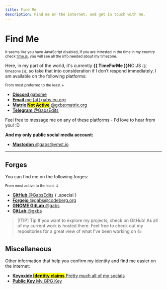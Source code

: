 ```yaml
---
title: Find Me
description: Find me on the internet, and get in touch with me.
---
```


# Find Me

<noscript>
<small style="text-align: center;">It seems like you have JavaScript disabled, if you are intrested in the time in my country check <a href="https://time.is/Moldova#time_zone">time.is</a>, you will see all the info needed about my timezone.</small>
</noscript>

Here, in my part of the world, it's currently <time :title="'The current time in my location is ' + TimeForMe">**{{ TimeForMe }}**<noscript>NO:JS</noscript></time> <small>({{ timezone }})</small>, so take that into consideration if I don’t respond immediately. I am available on the following platforms:

<small>From most preferred to the least ↓</small>

<section class="cards">

- [**Discord** gabsme](https://discord.com/users/841649648606249021)
- [**Email** me [at] gabs.eu.org](mailto:me@gabs.eu.org)
- [**Matrix <mark>Not Active</mark>** @gxbs:matrix.org](https://matrix.to/#/@gxbs:matrix.org)
- [**Telegram** @GabsEdits](https://t.me/gabsedits)

</section>

Feel free to message me on any of these platforms - I'd love to hear from you! :D

**And my only public social media account:**

<section class="cards">

- [**Mastodon** @gabs@vmst.io](https://vmst.io/@gabs)

</section>

---

## Forges

You can find me on the following forges:

<small>From most active to the least ↓</small>

<section class="cards">

- [**GitHub** @GabsEdits](https://github.com/GabsEdits) { .special }
- [**Forgejo** @gabs@codeberg.org](https://codeberg.org/gabs)
- [**GNOME GitLab** @gabs](https://gitlab.gnome.org/gabs)
- [**GitLab** @gxbs](https://gitlab.com/gxbs)

</section>

> [!TIP] Tip
> If you want to explore my projects, check on GitHub! As all of my current work is hosted there. Feel free to check out my repositories for a great view of what I've been working on :+1:

## Miscellaneous

Other information that help you confirm my identity and find me easier on the internet:

<section class="cards">

- [**Keyoxide <mark>Identity claims</mark>** Pretty much all of my socials](https://keyoxide.org/me%40gabs.eu.org)
- [**Public Key** My GPG Key](https://github.com/GabsEdits.gpg)

</section>

<script setup lang="ts">
import { ref, onMounted } from 'vue';

const TimeForMe = ref('');
const timezone = ref('');

function TimeForMeFunction() {
  const now = new Date();
  const userLocale = navigator.language || "en-US";
  const chisinauTime = now.toLocaleTimeString(userLocale, { timeZone: "Europe/Chisinau", hour12: !(userLocale.startsWith("en") || userLocale.startsWith("en-US")), hour: "numeric", minute: "numeric" });
  return chisinauTime;
}

function getTimezone() {
  try {
    const now = new Date();
    const options = { timeZone: "Europe/Chisinau", timeZoneName: "longOffset" };
    const gmtOffset = new Intl.DateTimeFormat(undefined, options).formatToParts(now).find(part => part.type === 'timeZoneName').value;

    timezone.value = `${gmtOffset}`;
  } catch (error) {
    console.error("Error fetching GMT offset:", error);
  }
}

onMounted(() => {
  setInterval(() => {
    TimeForMe.value = TimeForMeFunction();
  }, 100);
  getTimezone();
});
</script>
